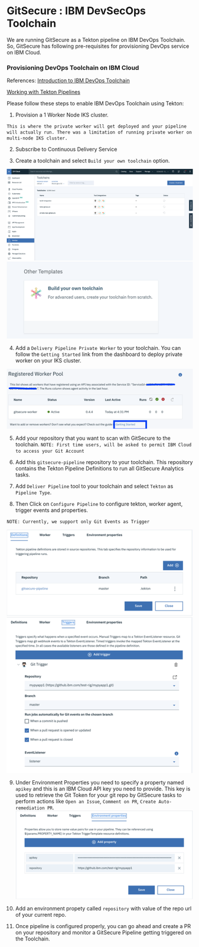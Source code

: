 # GitSecure : IBM DevSecOps Toolchain

We are running GitSecure as a Tekton pipeline on IBM DevOps Toolchain. So, GitSecure has following pre-requisites for provisioning DevOps service on IBM Cloud.

### Provisioning DevOps Toolchain on IBM Cloud
References:
<a href ="https://www.ibm.com/cloud/blog/announcements/build-and-deliver-using-tekton-enabled-pipelines">Introduction to IBM DevOps Toolchain</a>

<a href="https://cloud.ibm.com/docs/ContinuousDelivery?topic=ContinuousDelivery-tekton-pipelines&locale=se">Working with Tekton Pipelines </a>


Please follow these steps to enable IBM DevOps Toolchain using Tekton:

1. Provision a 1 Worker Node IKS cluster. 
```
This is where the private worker will get deployed and your pipeline  will actually run. There was a limitation of running private worker on multi-node IKS cluster.
```

2. Subscribe to Continuous Delivery Service

3. Create a toolchain and select `Build your own toolchain` option.

![Alt text](./media/create-toolchain.png?raw=true "Create Toolchain")
![Alt text](./media/toolchain-type.png?raw=true "Toolchain Type")

4. Add a `Delivery Pipeline Private Worker` to your toolchain. You can follow the `Getting Started` link from the dashboard to deploy private worker on your IKS cluster.

![Alt text](./media/worker-agent.png?raw=true "Deploy Worker Agent")

5. Add your repository that you want to scan with GitSecure to the toolchain. 
`NOTE: First time users, will be asked to permit IBM Cloud to access your Git Account`

6. Add this `gitsecure-pipeline` repository to your toolchain. This repository contains the Tekton Pipeline Definitions to run all GitSecure Analytics tasks.

7. Add `Deliver Pipeline` tool to your toolchain and select `Tekton` as `Pipeline Type`.

8. Then Click on `Configure Pipeline` to configure tekton, worker agent, trigger events and properties.
```
NOTE: Currently, we support only Git Events as Trigger
```
![Alt text](./media/GitSecure-Definitions.png?raw=true "Definition Tab")
![Alt text](./media/GitSecure-Trigger.png?raw=true "Trigger Tab")

9. Under Environment Properties you need to specify a property named `apikey` and this is an IBM Cloud API key you need to provide. This key is used to retrieve the Git Token for your git repo by GitSecure tasks to perform actions like `Open an Issue`, `Comment on PR`, `Create Auto-remediation PR`.
![Alt text](./media/GitSecure-Properties.png?raw=true "Properties Tab")

10. Add an environment propety called `repository` with value of the repo url of your current repo.

11. Once pipeline is configured properly, you can go ahead and create a PR on your repository and monitor a GitSecure Pipeline getting triggered on the Toolchain.

